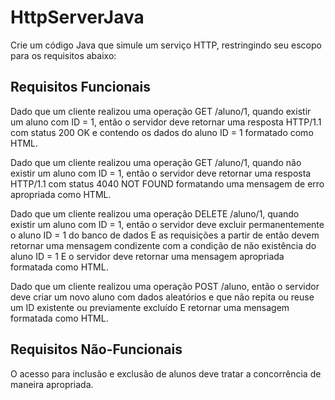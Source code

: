 # HttpServerJava

Crie um código Java que simule um serviço HTTP, restringindo seu escopo para os requisitos abaixo:

## Requisitos Funcionais

Dado que um cliente realizou uma operação GET /aluno/1, quando existir um aluno com ID = 1, então o servidor deve retornar uma resposta HTTP/1.1 com status 200 OK e contendo os dados do aluno ID = 1 formatado como HTML.

Dado que um cliente realizou uma operação GET /aluno/1, quando não existir um aluno com ID = 1, então o servidor deve retornar uma resposta HTTP/1.1 com status 4040 NOT FOUND formatando uma mensagem de erro apropriada como HTML.

Dado que um cliente realizou uma operação DELETE /aluno/1, quando existir um aluno com ID = 1, então o servidor deve excluir permanentemente o aluno ID = 1 do banco de dados E as requisições a partir de então devem retornar uma mensagem condizente com a condição de não existência do aluno ID = 1 E o servidor deve retornar uma mensagem apropriada formatada como HTML.

Dado que um cliente realizou uma operação POST /aluno, então o servidor deve criar um novo aluno com dados aleatórios e que não repita ou reuse um ID existente ou previamente excluído E retornar uma mensagem formatada como HTML.

## Requisitos Não-Funcionais

O acesso para inclusão e exclusão de alunos deve tratar a concorrência de maneira apropriada.
